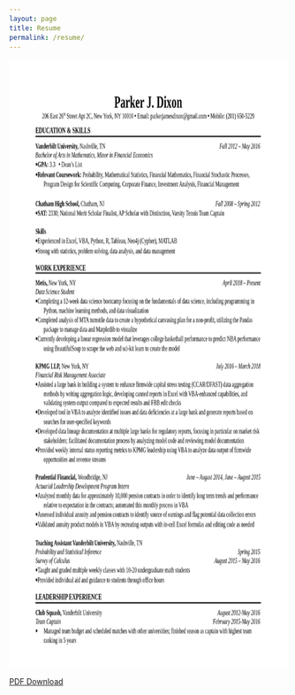```yaml
---
layout: page
title: Resume
permalink: /resume/
---
```

<img src="/assets/docs/resume.png" alt="Me" style="width: 850; height:1100px"/>

[PDF Download](/assets/docs/resume.pdf)
